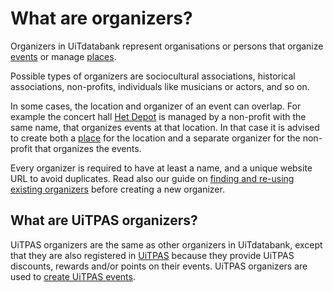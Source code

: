 # What are organizers?

Organizers in UiTdatabank represent organisations or persons that organize [events](../events/introduction.md) or manage [places](../places/introduction.md).

Possible types of organizers are sociocultural associations, historical associations, non-profits, individuals like musicians or actors, and so on.

In some cases, the location and organizer of an event can overlap. For example the concert hall [Het Depot](https://nl.wikipedia.org/wiki/Het_Depot_\(muziekcentrum\)) is managed by a non-profit with the same name, that organizes events at that location. In that case it is advised to create both a [place](../places/introduction.md) for the location and a separate organizer for the non-profit that organizes the events.

Every organizer is required to have at least a name, and a unique website URL to avoid duplicates. Read also our guide on [finding and re-using existing organizers](finding-and-reusing-organizers.md) before creating a new organizer.

## What are UiTPAS organizers?

UiTPAS organizers are the same as other organizers in UiTdatabank, except that they are also registered in [UiTPAS](https://docs.publiq.be/docs/uitpas/introduction) because they provide UiTPAS discounts, rewards and/or points on their events. UiTPAS organizers are used to [create UiTPAS events](../events/create-uitpas.md).
